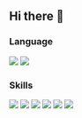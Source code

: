 ## Hi there 👋

<!--
**hojooo/hojooo** is a ✨ _special_ ✨ repository because its `README.md` (this file) appears on your GitHub profile.

Here are some ideas to get you started:

- 🔭 I’m currently working on ...
- 🌱 I’m currently learning ...
- 👯 I’m looking to collaborate on ...
- 🤔 I’m looking for help with ...
- 💬 Ask me about ...
- 📫 How to reach me: ...
- 😄 Pronouns: ...
- ⚡ Fun fact: ...
-->
### Language
<img src="https://img.shields.io/badge/Python-3776AB.svg?style=for-the-badge&logo=python&logoColor=FFFFFF" /> <img src="https://img.shields.io/badge/Java-FF7800.svg?style=for-the-badge&logo=java&logoColor=FFFFFF" />

### Skills
<img src="https://img.shields.io/badge/spring-6DB33F.svg?style=for-the-badge&logo=spring&logoColor=FFFFFF" /> <img src="https://img.shields.io/badge/spring boot-6DB33F.svg?style=for-the-badge&logo=springboot&logoColor=FFFFFF" /> <img src="https://img.shields.io/badge/AWS-232F3E.svg?style=for-the-badge&logo=amazonwebservices&logoColor=FFFFFF" /> <img src="https://img.shields.io/badge/MySQL-4479A1.svg?style=for-the-badge&logo=mysql&logoColor=FFFFFF" /> <img src="https://img.shields.io/badge/redis-FF4438.svg?style=for-the-badge&logo=redis&logoColor=FFFFFF" /> <img src="https://img.shields.io/badge/Django-092E20.svg?style=for-the-badge&logo=django&logoColor=FFFFFF" />
